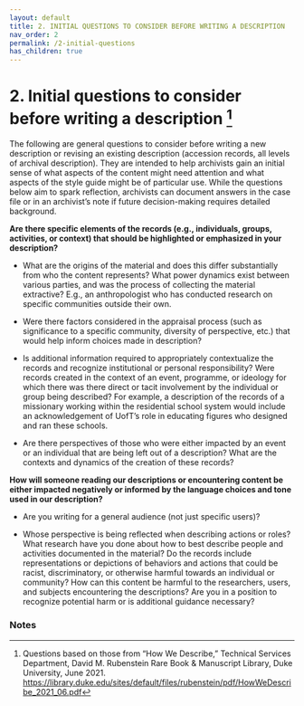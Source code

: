 ```yaml
---
layout: default
title: 2. INITIAL QUESTIONS TO CONSIDER BEFORE WRITING A DESCRIPTION
nav_order: 2
permalink: /2-initial-questions
has_children: true
---
```


# 2. Initial questions to consider before writing a description [^2]

The following are general questions to consider before writing a new description or revising an existing description (accession records, all levels of archival description). They are intended to help archivists gain an initial sense of what aspects of the content might need attention and what aspects of the style guide might be of particular use. While the questions below aim to spark reflection, archivists can document answers in the case file or in an archivist’s note if future decision-making requires detailed background.

**Are there specific elements of the records (e.g., individuals, groups, activities, or context) that should be highlighted or emphasized in your description?**

* What are the origins of the material and does this differ substantially from who the content represents? What power dynamics exist between various parties, and was the process of collecting the material extractive? E.g., an anthropologist who has conducted research on specific communities outside their own.

* Were there factors considered in the appraisal process (such as significance to a specific community, diversity of perspective, etc.) that would help inform choices made in description?

* Is additional information required to appropriately contextualize the records and recognize institutional or personal responsibility? Were records created in the context of an event, programme, or ideology for which there was there direct or tacit involvement by the individual or group being described? For example, a description of the records of a missionary working within the residential school system would include an acknowledgement of UofT’s role in educating figures who designed and ran these schools.

* Are there perspectives of those who were either impacted by an event or an individual that are being left out of a description? What are the contexts and dynamics of the creation of these records?

**How will someone reading our descriptions or encountering content be either impacted negatively or informed by the language choices and tone used in our description?**

* Are you writing for a general audience (not just specific users)?

* Whose perspective is being reflected when describing actions or roles? What research have you done about how to best describe people and activities documented in the material? Do the records include representations or depictions of behaviors and actions that could be racist, discriminatory, or otherwise harmful towards an individual or community? How can this content be harmful to the researchers, users, and subjects encountering the descriptions? Are you in a position to recognize potential harm or is additional guidance necessary?

### Notes

[^2]: Questions based on those from “How We Describe,” Technical Services Department, David M. Rubenstein Rare Book & Manuscript Library, Duke University, June 2021. https://library.duke.edu/sites/default/files/rubenstein/pdf/HowWeDescribe_2021_06.pdf